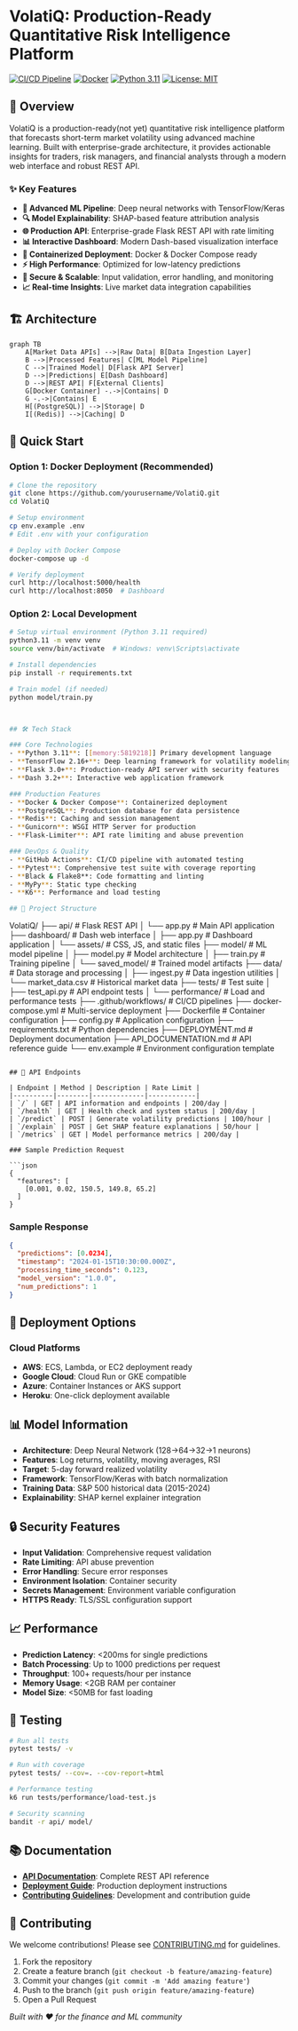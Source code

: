 # VolatiQ: Production-Ready Quantitative Risk Intelligence Platform

[![CI/CD Pipeline](https://github.com/yourusername/VolatiQ/workflows/CI/CD%20Pipeline/badge.svg)](https://github.com/yourusername/VolatiQ/actions)
[![Docker](https://img.shields.io/badge/docker-ready-blue)](https://hub.docker.com/r/yourusername/volatiq)
[![Python 3.11](https://img.shields.io/badge/python-3.11-blue.svg)](https://www.python.org/downloads/release/python-3110/)
[![License: MIT](https://img.shields.io/badge/License-MIT-yellow.svg)](https://opensource.org/licenses/MIT)

## 🚀 Overview

VolatiQ is a production-ready(not yet) quantitative risk intelligence platform that forecasts short-term market volatility using advanced machine learning. Built with enterprise-grade architecture, it provides actionable insights for traders, risk managers, and financial analysts through a modern web interface and robust REST API.

### ✨ Key Features

- **🤖 Advanced ML Pipeline**: Deep neural networks with TensorFlow/Keras
- **🔍 Model Explainability**: SHAP-based feature attribution analysis
- **🌐 Production API**: Enterprise-grade Flask REST API with rate limiting
- **📊 Interactive Dashboard**: Modern Dash-based visualization interface
- **🐳 Containerized Deployment**: Docker & Docker Compose ready
- **⚡ High Performance**: Optimized for low-latency predictions
- **🔐 Secure & Scalable**: Input validation, error handling, and monitoring
- **📈 Real-time Insights**: Live market data integration capabilities

## 🏗️ Architecture

```mermaid
graph TB
    A[Market Data APIs] -->|Raw Data| B[Data Ingestion Layer]
    B -->|Processed Features| C[ML Model Pipeline]
    C -->|Trained Model| D[Flask API Server]
    D -->|Predictions| E[Dash Dashboard]
    D -->|REST API| F[External Clients]
    G[Docker Container] -.->|Contains| D
    G -.->|Contains| E
    H[(PostgreSQL)] -->|Storage| D
    I[(Redis)] -->|Caching| D
```

## 🏁 Quick Start

### Option 1: Docker Deployment (Recommended)

```bash
# Clone the repository
git clone https://github.com/yourusername/VolatiQ.git
cd VolatiQ

# Setup environment
cp env.example .env
# Edit .env with your configuration

# Deploy with Docker Compose
docker-compose up -d

# Verify deployment
curl http://localhost:5000/health
curl http://localhost:8050  # Dashboard
```

### Option 2: Local Development

```bash
# Setup virtual environment (Python 3.11 required)
python3.11 -m venv venv
source venv/bin/activate  # Windows: venv\Scripts\activate

# Install dependencies
pip install -r requirements.txt

# Train model (if needed)
python model/train.py



## 🛠️ Tech Stack

### Core Technologies
- **Python 3.11**: [[memory:5819218]] Primary development language
- **TensorFlow 2.16+**: Deep learning framework for volatility modeling
- **Flask 3.0+**: Production-ready API server with security features
- **Dash 3.2+**: Interactive web application framework

### Production Features
- **Docker & Docker Compose**: Containerized deployment
- **PostgreSQL**: Production database for data persistence
- **Redis**: Caching and session management
- **Gunicorn**: WSGI HTTP Server for production
- **Flask-Limiter**: API rate limiting and abuse prevention

### DevOps & Quality
- **GitHub Actions**: CI/CD pipeline with automated testing
- **Pytest**: Comprehensive test suite with coverage reporting
- **Black & Flake8**: Code formatting and linting
- **MyPy**: Static type checking
- **K6**: Performance and load testing

## 📁 Project Structure

```
VolatiQ/
├── api/                    # Flask REST API
│   └── app.py             # Main API application
├── dashboard/              # Dash web interface
│   ├── app.py             # Dashboard application
│   └── assets/            # CSS, JS, and static files
├── model/                  # ML model pipeline
│   ├── model.py           # Model architecture
│   ├── train.py           # Training pipeline
│   └── saved_model/       # Trained model artifacts
├── data/                   # Data storage and processing
│   ├── ingest.py          # Data ingestion utilities
│   └── market_data.csv    # Historical market data
├── tests/                  # Test suite
│   ├── test_api.py        # API endpoint tests
│   └── performance/       # Load and performance tests
├── .github/workflows/      # CI/CD pipelines
├── docker-compose.yml      # Multi-service deployment
├── Dockerfile             # Container configuration
├── config.py              # Application configuration
├── requirements.txt       # Python dependencies
├── DEPLOYMENT.md          # Deployment documentation
├── API_DOCUMENTATION.md   # API reference guide
└── env.example           # Environment configuration template
```

## 🔗 API Endpoints

| Endpoint | Method | Description | Rate Limit |
|----------|--------|-------------|------------|
| `/` | GET | API information and endpoints | 200/day |
| `/health` | GET | Health check and system status | 200/day |
| `/predict` | POST | Generate volatility predictions | 100/hour |
| `/explain` | POST | Get SHAP feature explanations | 50/hour |
| `/metrics` | GET | Model performance metrics | 200/day |

### Sample Prediction Request

```json
{
  "features": [
    [0.001, 0.02, 150.5, 149.8, 65.2]
  ]
}
```

### Sample Response

```json
{
  "predictions": [0.0234],
  "timestamp": "2024-01-15T10:30:00.000Z",
  "processing_time_seconds": 0.123,
  "model_version": "1.0.0",
  "num_predictions": 1
}
```

## 🚀 Deployment Options

### Cloud Platforms
- **AWS**: ECS, Lambda, or EC2 deployment ready
- **Google Cloud**: Cloud Run or GKE compatible
- **Azure**: Container Instances or AKS support
- **Heroku**: One-click deployment available

## 📊 Model Information

- **Architecture**: Deep Neural Network (128→64→32→1 neurons)
- **Features**: Log returns, volatility, moving averages, RSI
- **Target**: 5-day forward realized volatility
- **Framework**: TensorFlow/Keras with batch normalization
- **Training Data**: S&P 500 historical data (2015-2024)
- **Explainability**: SHAP kernel explainer integration

## 🔒 Security Features

- **Input Validation**: Comprehensive request validation
- **Rate Limiting**: API abuse prevention
- **Error Handling**: Secure error responses
- **Environment Isolation**: Container security
- **Secrets Management**: Environment variable configuration
- **HTTPS Ready**: TLS/SSL configuration support

## 📈 Performance

- **Prediction Latency**: <200ms for single predictions
- **Batch Processing**: Up to 1000 predictions per request
- **Throughput**: 100+ requests/hour per instance
- **Memory Usage**: <2GB RAM per container
- **Model Size**: <50MB for fast loading

## 🧪 Testing

```bash
# Run all tests
pytest tests/ -v

# Run with coverage
pytest tests/ --cov=. --cov-report=html

# Performance testing
k6 run tests/performance/load-test.js

# Security scanning
bandit -r api/ model/
```

## 📚 Documentation

- **[API Documentation](API_DOCUMENTATION.md)**: Complete REST API reference
- **[Deployment Guide](DEPLOYMENT.md)**: Production deployment instructions
- **[Contributing Guidelines](CONTRIBUTING.md)**: Development and contribution guide

## 🤝 Contributing

We welcome contributions! Please see [CONTRIBUTING.md](CONTRIBUTING.md) for guidelines.

1. Fork the repository
2. Create a feature branch (`git checkout -b feature/amazing-feature`)
3. Commit your changes (`git commit -m 'Add amazing feature'`)
4. Push to the branch (`git push origin feature/amazing-feature`)
5. Open a Pull Request





*Built with ❤️ for the finance and ML community*
